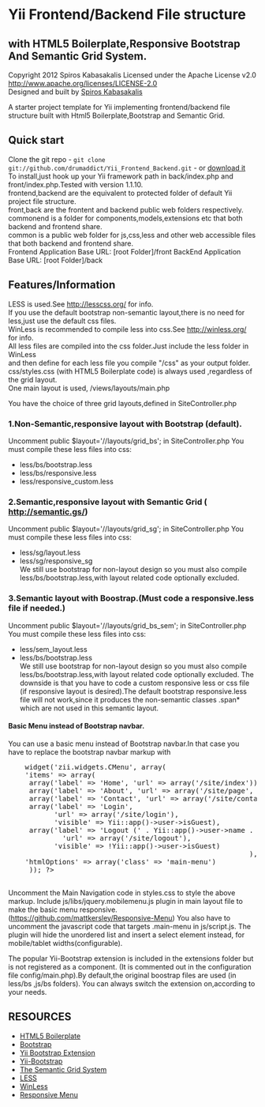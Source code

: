 ﻿# Yii  Frontend/Backend File structure
##   with HTML5 Boilerplate,Responsive Bootstrap And Semantic Grid System.
 Copyright 2012 Spiros Kabasakalis
 Licensed under the Apache License v2.0  
 http://www.apache.org/licenses/LICENSE-2.0  
 Designed and built by [Spiros Kabasakalis](http://www.reverbnation.com/spiroskabasakalis)  

A starter project template for Yii implementing frontend/backend file structure
built with Html5 Boilerplate,Bootstrap and Semantic Grid.


## Quick start
Clone the git repo - `git clone git://github.com/drumaddict/Yii_Frontend_Backend.git` - or [download it](https://github.com/drumaddict/Yii_Frontend_Backend/zipball/master)  
To install,just hook up your Yii framework path in back/index.php and front/index.php.Tested with version 1.1.10.  
frontend,backend are the equivalent to protected folder of default Yii project file structure.  
front,back are the frontent and  backend  public web folders respectively.  
commonend is a folder for components,models,extensions etc that both backend and frontend share.  
common is a public web folder for js,css,less and other web accessible files that both backend and frontend share.  
Frontend Application Base URL: [root Folder]/front
BackEnd Application Base URL:  [root Folder]/back  

## Features/Information

   LESS is used.See http://lesscss.org/  for info.  
   If you use the default bootstrap non-semantic layout,there is no need for less,just use the default css files.  
   WinLess is recommended  to compile less into css.See http://winless.org/ for info.  
   All less files are compiled into the css folder.Just  include the less folder in WinLess  
   and then define for each less file you compile "/css" as your output folder.  
   css/styles.css (with HTML5 Boilerplate code)  is always used ,regardless of the grid layout.  
   One main layout is used, /views/layouts/main.php  

 You have the choice of three grid layouts,defined in SiteController.php
### 1.Non-Semantic,responsive  layout with Bootstrap (default).

  Uncomment    public $layout='//layouts/grid_bs';   in SiteController.php
  You must compile these less files into css:
- less/bs/bootstrap.less
- less/bs/responsive.less
- less/responsive_custom.less

### 2.Semantic,responsive  layout with Semantic Grid ( http://semantic.gs/)

  Uncomment public $layout='//layouts/grid_sg';  in SiteController.php
  You must compile these less files into css:
- less/sg/layout.less
- less/sg/responsive_sg  
  We still use bootstrap for non-layout design so you must also compile
  less/bs/bootstrap.less,with layout related code optionally excluded.

### 3.Semantic layout  with  Boostrap.(Must code a responsive.less file if needed.)

   Uncomment public $layout='//layouts/grid_bs_sem';  in SiteController.php 
   You must compile these less files into css:
-  less/sem_layout.less
-  less/bs/bootstrap.less    
   We still use bootstrap for non-layout design so you must also compile
   less/bs/bootstrap.less,with layout related code optionally excluded.
   The downside is that you have to code a custom responsive less or css file (if responsive layout is desired).The default bootstrap responsive.less
   file will not work,since it produces the non-semantic classes .span* which are not used in this semantic layout.

#### Basic Menu instead of Bootstrap navbar.
   You can use a basic menu instead of Bootstrap  navbar.In that case you have to replace the
   bootstrap navbar markup with 
<pre>
    <?php $this->widget('zii.widgets.CMenu', array(
    'items' => array(
     array('label' => 'Home', 'url' => array('/site/index')),
     array('label' => 'About', 'url' => array('/site/page', 'view' => 'about')),
     array('label' => 'Contact', 'url' => array('/site/contact')),
     array('label' => 'Login',
           'url' => array('/site/login'), 
           'visible' => Yii::app()->user->isGuest),
     array('label' => 'Logout (' . Yii::app()->user->name . ')', 
             'url' => array('/site/logout'),
           'visible' => !Yii::app()->user->isGuest)
                                                          ),
    'htmlOptions' => array('class' => 'main-menu')
     )); ?>
    
</pre> 

   Uncomment the Main Navigation code in styles.css to style the above markup. 
   Include  js/libs/jquery.mobilemenu.js plugin in main layout file  to make the basic menu responsive.(https://github.com/mattkersley/Responsive-Menu)
   You  also have to uncomment the javascript  code that targets .main-menu  in js/script.js.
   The plugin will hide the  unordered list and insert  a select element instead, for mobile/tablet widths(configurable).

   The popular Yii-Bootstrap extension is included in the extensions folder but is not registered as a component.
   (It is commented out in the configuration file config/main.php).By default,the original boostrap files are used (in less/bs ,js/bs folders).
   You can always switch the extension on,according to your needs.

## RESOURCES

- [HTML5 Boilerplate](http://html5boilerplate.com/)
- [Bootstrap](http://twitter.github.com/bootstrap/)
- [Yii Bootstrap Extension](http://www.yiiframework.com/extension/bootstrap/)
- [Yii-Bootstrap](http://www.cniska.net/yii-bootstrap/)
- [The Semantic Grid System](http://semantic.gs/)
- [LESS]( http://lesscss.org/)
- [WinLess](http://winless.org/)
- [Responsive Menu](https://github.com/mattkersley/Responsive-Menu)
